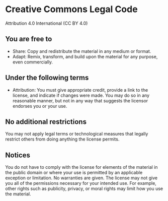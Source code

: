 Creative Commons Legal Code
===========================

Attribution 4.0 International (CC BY 4.0)

You are free to
---------------

* Share: Copy and redistribute the material in any medium or format.
* Adapt: Remix, transform, and build upon the material for any purpose, even commercially.

Under the following terms
-------------------------

* Attribution: You must give appropriate credit, provide a link to the license, and indicate if changes were made. You may do so in any reasonable manner, but not in any way that suggests the licensor endorses you or your use.

No additional restrictions
--------------------------

You may not apply legal terms or technological measures that legally restrict others from doing anything the license permits.

Notices
-------

You do not have to comply with the license for elements of the material in the public domain or where your use is permitted by an applicable exception or limitation.
No warranties are given. The license may not give you all of the permissions necessary for your intended use. For example, other rights such as publicity, privacy, or moral rights may limit how you use the material.
